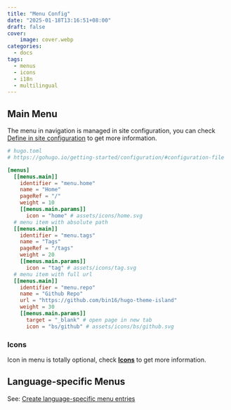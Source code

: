 ```yaml
---
title: "Menu Config"
date: "2025-01-18T13:16:51+08:00"
draft: false
cover:
    image: cover.webp
categories:
  - docs
tags:
  - menus
  - icons
  - i18n
  - multilingual
---
```


## Main Menu

The menu in navigation is managed in site configuration, you can check [Define in site configuration][main-menu] to get more information.

```toml
# hugo.toml
# https://gohugo.io/getting-started/configuration/#configuration-file

[menus]
  [[menus.main]]
    identifier = "menu.home"
    name = "Home"
    pageRef = "/"
    weight = 10
    [[menus.main.params]]
      icon = "home" # assets/icons/home.svg
  # menu item with absolute path
  [[menus.main]]
    identifier = "menu.tags"
    name = "Tags"
    pageRef = "/tags"
    weight = 20
    [[menus.main.params]]
      icon = "tag" # assets/icons/tag.svg
  # menu item with full url
  [[menus.main]]
    identifier = "menu.repo"
    name = "Github Repo"
    url = "https://github.com/bin16/hugo-theme-island"
    weight = 30
    [[menus.main.params]]
      target = "_blank" # open page in new tab
      icon = "bs/github" # assets/icons/bs/github.svg
```

### Icons

Icon in menu is totally optional, check **[Icons](/doc/icons/)** to get more information.

## Language-specific Menus

See: [Create language-specific menu entries][lang-menus]

[main-menu]: https://gohugo.io/content-management/menus/#define-in-site-configuration "Define in site configuration"
[lang-menus]: https://gohugo.io/content-management/multilingual/#create-language-specific-menu-entries "Create language-specific menu entries"
